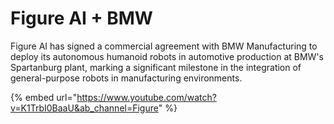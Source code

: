 # Figure AI + BMW

Figure AI has signed a commercial agreement with BMW Manufacturing to deploy its autonomous humanoid robots in automotive production at BMW's Spartanburg plant, marking a significant milestone in the integration of general-purpose robots in manufacturing environments.

{% embed url="https://www.youtube.com/watch?v=K1TrbI0BaaU&ab_channel=Figure" %}









